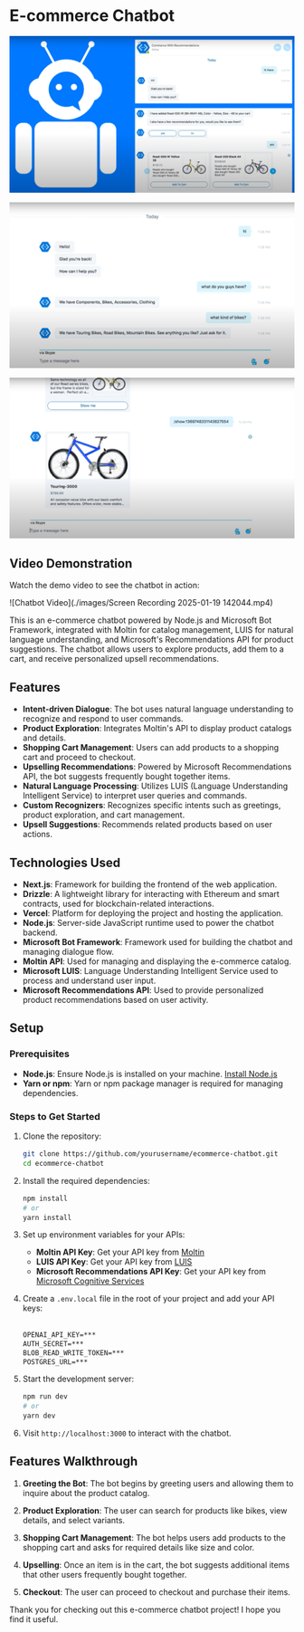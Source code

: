 # E-commerce Chatbot

![E-commerce Chatbot](./images/img1.png)



![Product Catalog](./images/img2.png)



![Upselling Recommendations](./images/img3.png)



## Video Demonstration

Watch the demo video to see the chatbot in action:

![Chatbot Video](./images/Screen Recording 2025-01-19 142044.mp4)



This is an e-commerce chatbot powered by Node.js and Microsoft Bot Framework, integrated with Moltin for catalog management, LUIS for natural language understanding, and Microsoft's Recommendations API for product suggestions. The chatbot allows users to explore products, add them to a cart, and receive personalized upsell recommendations.

## Features

- **Intent-driven Dialogue**: The bot uses natural language understanding to recognize and respond to user commands.
- **Product Exploration**: Integrates Moltin's API to display product catalogs and details.
- **Shopping Cart Management**: Users can add products to a shopping cart and proceed to checkout.
- **Upselling Recommendations**: Powered by Microsoft Recommendations API, the bot suggests frequently bought together items.
- **Natural Language Processing**: Utilizes LUIS (Language Understanding Intelligent Service) to interpret user queries and commands.
- **Custom Recognizers**: Recognizes specific intents such as greetings, product exploration, and cart management.
- **Upsell Suggestions**: Recommends related products based on user actions.

## Technologies Used

- **Next.js**: Framework for building the frontend of the web application.
- **Drizzle**: A lightweight library for interacting with Ethereum and smart contracts, used for blockchain-related interactions.
- **Vercel**: Platform for deploying the project and hosting the application.
- **Node.js**: Server-side JavaScript runtime used to power the chatbot backend.
- **Microsoft Bot Framework**: Framework used for building the chatbot and managing dialogue flow.
- **Moltin API**: Used for managing and displaying the e-commerce catalog.
- **Microsoft LUIS**: Language Understanding Intelligent Service used to process and understand user input.
- **Microsoft Recommendations API**: Used to provide personalized product recommendations based on user activity.

## Setup

### Prerequisites

- **Node.js**: Ensure Node.js is installed on your machine. [Install Node.js](https://nodejs.org/)
- **Yarn or npm**: Yarn or npm package manager is required for managing dependencies.

### Steps to Get Started

1. Clone the repository:
    ```bash
    git clone https://github.com/yourusername/ecommerce-chatbot.git
    cd ecommerce-chatbot
    ```

2. Install the required dependencies:
    ```bash
    npm install
    # or
    yarn install
    ```

3. Set up environment variables for your APIs:
    - **Moltin API Key**: Get your API key from [Moltin](https://moltin.com/)
    - **LUIS API Key**: Get your API key from [LUIS](https://www.microsoft.com/en-us/luis)
    - **Microsoft Recommendations API Key**: Get your API key from [Microsoft Cognitive Services](https://azure.microsoft.com/en-us/services/cognitive-services/)

4. Create a `.env.local` file in the root of your project and add your API keys:
    ```env
    
    OPENAI_API_KEY=***
    AUTH_SECRET=***
    BLOB_READ_WRITE_TOKEN=***
    POSTGRES_URL=***
    ```

5. Start the development server:
    ```bash
    npm run dev
    # or
    yarn dev
    ```

6. Visit `http://localhost:3000` to interact with the chatbot.

## Features Walkthrough

1. **Greeting the Bot**: The bot begins by greeting users and allowing them to inquire about the product catalog.
   
2. **Product Exploration**: The user can search for products like bikes, view details, and select variants.

3. **Shopping Cart Management**: The bot helps users add products to the shopping cart and asks for required details like size and color.

4. **Upselling**: Once an item is in the cart, the bot suggests additional items that other users frequently bought together.

5. **Checkout**: The user can proceed to checkout and purchase their items.





Thank you for checking out this e-commerce chatbot project! I hope you find it useful.
